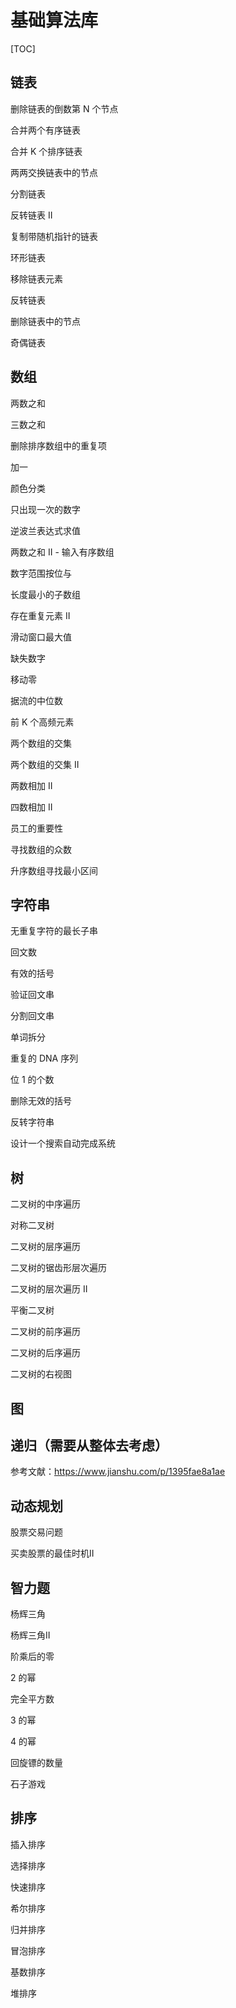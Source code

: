# 基础算法库

[TOC]

## 链表

删除链表的倒数第 N 个节点

合并两个有序链表

合并 K 个排序链表

两两交换链表中的节点

分割链表

反转链表 II

复制带随机指针的链表

环形链表

移除链表元素

反转链表

删除链表中的节点

奇偶链表



## 数组

两数之和

三数之和

删除排序数组中的重复项

加一

颜色分类

只出现一次的数字

逆波兰表达式求值

两数之和 II - 输入有序数组

数字范围按位与

长度最小的子数组

存在重复元素 II

滑动窗口最大值

缺失数字

移动零

据流的中位数

前 K 个高频元素

两个数组的交集

两个数组的交集 II

两数相加 II

四数相加 II

员工的重要性

寻找数组的众数

升序数组寻找最小区间



## 字符串

无重复字符的最长子串

回文数

有效的括号

验证回文串

分割回文串

单词拆分

重复的 DNA 序列

位 1 的个数

删除无效的括号

反转字符串

设计一个搜索自动完成系统



## 树

二叉树的中序遍历

对称二叉树

二叉树的层序遍历

二叉树的锯齿形层次遍历

二叉树的层次遍历 II

平衡二叉树

二叉树的前序遍历

二叉树的后序遍历

二叉树的右视图



## 图



## 递归（需要从整体去考虑）

参考文献：https://www.jianshu.com/p/1395fae8a1ae





## 动态规划

股票交易问题

买卖股票的最佳时机II



## 智力题

杨辉三角

杨辉三角II

阶乘后的零

2 的幂

完全平方数

3 的幂

4 的幂

回旋镖的数量

石子游戏



## 排序

插入排序

选择排序

快速排序

希尔排序

归并排序

冒泡排序

基数排序

堆排序
